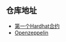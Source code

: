 

## 仓库地址
- [第一个Hardhat合约](https://github.com/Cryptorcheck/SoSolidity_Hardhat/tree/master/01_Helloworld)
- [Openzeppelin](https://github.com/Cryptorcheck/SoSolidity_Hardhat/tree/master/02_Openzeppelin)